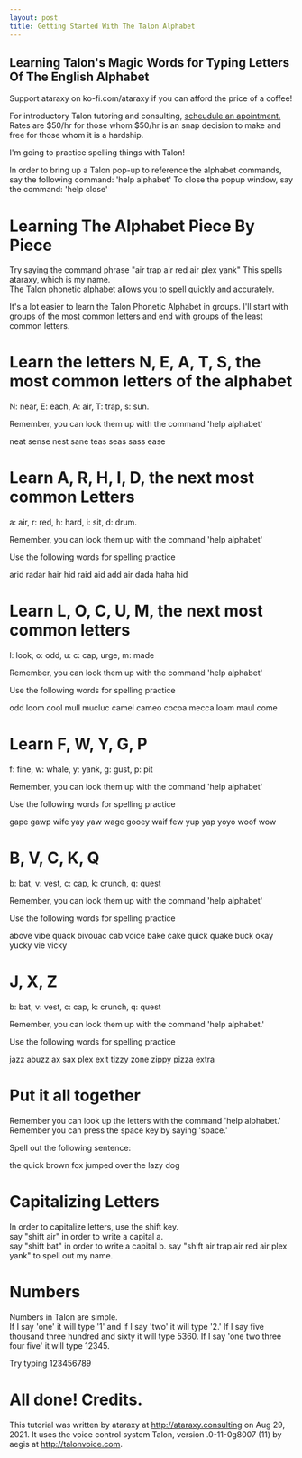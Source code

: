 ```yaml
---
layout: post
title: Getting Started With The Talon Alphabet
---
```


## Learning Talon's Magic Words for Typing Letters Of The English Alphabet

Support ataraxy on ko-fi.com/ataraxy if you can afford the price of a coffee!

For introductory Talon tutoring and consulting, [scheudule an apointment.](https://calendly.com/tara-roys/60min?month=2022-03) Rates are $50/hr for those whom $50/hr is an snap decision to make and free for those whom it is a hardship. 

I'm going to practice spelling things with Talon!

In order to bring up a Talon pop-up to reference the alphabet commands, say the following command: 'help alphabet'
To close the popup window, say the command: 'help close'
# Learning The Alphabet Piece By Piece

Try saying the command phrase "air trap air red air plex yank"
This spells ataraxy, which is my name.  
The Talon phonetic alphabet allows you to spell quickly and accurately. 

It's a lot easier to learn the Talon Phonetic Alphabet in groups. 
I'll start with groups of the most common letters and end with groups of the least common letters. 

# Learn the letters N, E, A, T, S, the most common letters of the alphabet

N: near, E: each, A: air, T: trap, s: sun.

Remember, you can look them up with the command 'help alphabet'

neat
sense
nest
sane
teas
seas
sass
ease

# Learn A, R, H, I, D, the next most common Letters

a: air, r: red, h: hard, i: sit, d: drum.

Remember, you can look them up with the command 'help alphabet'

Use the following words for spelling practice

arid
radar
hair
hid
raid
aid
add
air
dada
haha
hid

# Learn L, O, C, U, M, the next most common letters

 l: look, o: odd, u: c: cap, urge, m: made

Remember, you can look them up with the command 'help alphabet'

Use the following words for spelling practice

odd
loom
cool
mull
mucluc
camel
cameo
cocoa
mecca
loam
maul
come

# Learn F, W, Y, G, P

f: fine, w: whale, y: yank, g: gust, p: pit

Remember, you can look them up with the command 'help alphabet'

Use the following words for spelling practice

gape
gawp
wife
yay
yaw
wage
gooey
waif
few
yup
yap
yoyo
woof
wow

# B, V, C, K, Q

b: bat, v: vest, c: cap, k: crunch, q: quest

Remember, you can look them up with the command 'help alphabet'

Use the following words for spelling practice

above
vibe
quack
bivouac
cab
voice
bake
cake
quick
quake
buck
okay
yucky
vie
vicky

# J, X, Z

b: bat, v: vest, c: cap, k: crunch, q: quest

Remember, you can look them up with the command 'help alphabet.'

Use the following words for spelling practice

jazz
abuzz
ax
sax
plex
exit
tizzy
zone
zippy
pizza
extra

# Put it all together

Remember you can look up the letters with the command 'help alphabet.'
Remember you can press the space key by saying 'space.'

Spell out the following sentence: 

the quick brown fox jumped over the lazy dog

# Capitalizing Letters

In order to capitalize letters, use the shift key.  
say "shift air" in order to write a capital a.  
say "shift bat" in order to write a capital b. 
say "shift air trap air red air plex yank" to spell out my name.


# Numbers 

Numbers in Talon are simple.  
If I say 'one' it will type '1' and if I say 'two' it will type '2.'
If I say five thousand three hundred and sixty it will type 5360. 
If I say 'one two three four five' it will type 12345.

Try typing 123456789

# All done! Credits.  

This tutorial was written by ataraxy at http://ataraxy.consulting on Aug 29, 2021.
It uses the voice control system Talon, version .0-11-0g8007 (11) by aegis at  http://talonvoice.com.
